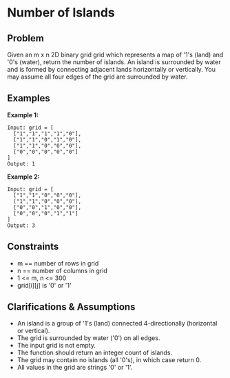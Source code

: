 # Number of Islands

## Problem
Given an m x n 2D binary grid grid which represents a map of '1's (land) and '0's (water), return the number of islands. An island is surrounded by water and is formed by connecting adjacent lands horizontally or vertically. You may assume all four edges of the grid are surrounded by water.

## Examples

**Example 1:**
```
Input: grid = [
  ["1","1","1","1","0"],
  ["1","1","0","1","0"],
  ["1","1","0","0","0"],
  ["0","0","0","0","0"]
]
Output: 1
```

**Example 2:**
```
Input: grid = [
  ["1","1","0","0","0"],
  ["1","1","0","0","0"],
  ["0","0","1","0","0"],
  ["0","0","0","1","1"]
]
Output: 3
```

## Constraints
- m == number of rows in grid
- n == number of columns in grid
- 1 <= m, n <= 300
- grid[i][j] is '0' or '1'

## Clarifications & Assumptions
- An island is a group of '1's (land) connected 4-directionally (horizontal or vertical).
- The grid is surrounded by water ('0') on all edges.
- The input grid is not empty.
- The function should return an integer count of islands.
- The grid may contain no islands (all '0's), in which case return 0.
- All values in the grid are strings '0' or '1'. 